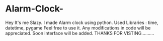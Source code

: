 # Alarm-Clock-
Hey It's me Slazy. 
I made Alarm clock using python. 
Used Libraries : time, datetime, pygame
Feel free to use it.
Any modifications in code will be appreciated.
Soon interface will be added.
THANKS FOR VISTING..........
